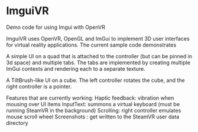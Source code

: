 # ImguiVR
Demo code for using Imgui with OpenVR

ImguiVR uses OpenVR, OpenGL and ImGui to implement 3D user interfaces for virtual reality applications. The current sample code demonstrates

A simple UI on a quad that is attached to the controller (but can be pinned in 3d space) and multiple tabs. The tabs are implemented by creating multiple ImGui contexts and rendering each to a separate texture.

A TiltBrush-like UI on a cube. The left controller rotates the cube, and the right controller is a pointer.

Features that are currently working: 
Haptic feedback: vibration when mousing over UI items 
InputText: summons a virtual keyboard (must be running SteamVR in the background) 
Scrolling: right controller emulates mouse scroll wheel 
Screenshots : get written to the SteamVR user data directory
